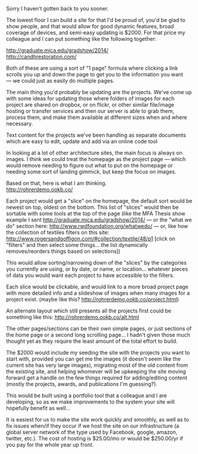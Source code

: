 Sorry I haven't gotten back to you sooner.

The lowest floor I can build a site for that I'd be proud of, you'd be glad to show people, and that would allow for good dynamic features, broad coverage of devices, and semi-easy updating is $2000. For that price my colleague and I can put something like the following together:

http://graduate.mica.edu/gradshow/2014/  
http://candhrestoration.com/

Both of these are using a sort of "1 page" formula where clicking a link scrolls you up and down the page to get you to the information you want — we could just as easily do multiple pages.

The main thing you'd probably be updating are the projects. We've come up with some ideas for updating those where folders of images for each project are shared on dropbox, or on flickr, or other similar file/image hosting or transfer services and then our server is able to grab them, process them, and make them available at different sizes when and where necessary.

Text content for the projects we've been handling as separate documents which are easy to edit, update and add via an online code tool 

In looking at a lot of other architecture sites, the main focus is always on images. I think we could treat the homepage as the project page — which would remove needing to figure out what to put on the homepage or needing some sort of landing gimmick, but keep the focus on images.

Based on that, here is what I am thinking.  
http://rohrerdemo.ookb.co/

Each project would get a "slice" on the homepage, the default sort would be newest on top, oldest on the bottom. This list of "slices" would then be sortable with some tools at the top of the page (like the MFA Thesis show example I sent http://graduate.mica.edu/gradshow/2014/ — or the "what we do" section here: http://www.rwdfoundation.org/whatwedo/ — or, like how the collection of textiles filters on this site: http://www.rogersandgoffigon.com/#collection/textile/48/p1 [click on "filters" and then select some things… the list dynamically removes/reorders things based on selections])

This would allow sorting/narrowing down of the "slices" by the categories you currently are using, or by date, or name, or location… whatever pieces of data you would want each project to have accessible to the filters.

Each slice would be clickable, and would link to a more broad project page with more detailed info and a slideshow of images when many images for a project exist. (maybe like this? http://rohrerdemo.ookb.co/project.html)

An alternate layout which still presents all the projects first could be something like this: http://rohrerdemo.ookb.co/alt.html

The other pages/sections can be their own simple pages, or just sections of the home page or a second long scrolling page… I hadn't given those much thought yet as they require the least amount of the total effort to build.

The $2000 would include my seeding the site with the projects you want to start with, provided you can get me the images (it doesn't seem like the current site has very large images), migrating most of the old content from the existing site, and helping whomever will be upkeeping the site moving forward get a handle on the few things required for adding/editing content (mostly the projects, awards, and publications I'm guessing?).

This would be built using a portfolio tool that a colleague and I are developing, so as we make improvements to the system your site will hopefully benefit as well… 

It is easiest for us to make the site work quickly and smoothly, as well as to fix issues when/if they occur if we host the site on our infrastructure (a global server network of the type used by Facebook, google, amazon, twitter, etc.). The cost of hosting is $25.00/mo or would be $250.00/yr if you pay for the whole year up front.

 


